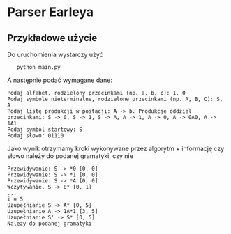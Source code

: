 # Parser Earleya
## Przykładowe użycie
Do uruchomienia wystarczy użyć
```
   python main.py 
```

A następnie podać wymagane dane:
```
Podaj alfabet, rodzielony przecinkami (np. a, b, c): 1, 0
Podaj symbole nieterminalne, rodzielone przecinkami (np. A, B, C): S, A
Podaj listę produkcji w postacji: A -> b. Produkcje oddziel przecinkami: S -> 0, S -> 1, S -> A, A -> 1, A -> 0, A -> 0A0, A -> 1A1
Podaj symbol startowy: S
Podaj słowo: 01110
```

Jako wynik otrzymamy kroki wykonywane przez algorytm + informację czy słowo należy do podanej gramatyki, czy nie

```
Przewidywanie: S -> *0 [0, 0]
Przewidywanie: S -> *1 [0, 0]
Przewidywanie: S -> *A [0, 0]
Wczytywanie, S -> 0* [0, 1]
...
i = 5
Uzupełnianie S -> A* [0, 5]
Uzupełnianie A -> 1A*1 [3, 5]
Uzupełnianie S' -> S* [0, 5]
Należy do podanej gramatyki
```